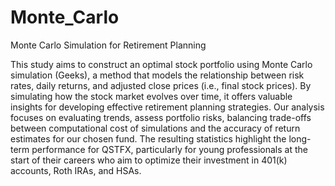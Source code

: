 # Monte_Carlo
Monte Carlo Simulation for Retirement Planning

This study aims to construct an optimal stock portfolio using Monte Carlo simulation
(Geeks), a method that models the relationship between risk rates, daily returns, and
adjusted close prices (i.e., final stock prices). By simulating how the stock market
evolves over time, it offers valuable insights for developing effective retirement
planning strategies.
Our analysis focuses on evaluating trends, assess portfolio risks, balancing trade-offs
between computational cost of simulations and the accuracy of return estimates for
our chosen fund. The resulting statistics highlight the long-term performance for
QSTFX, particularly for young professionals at the start of their careers who aim to
optimize their investment in 401(k) accounts, Roth IRAs, and HSAs.
